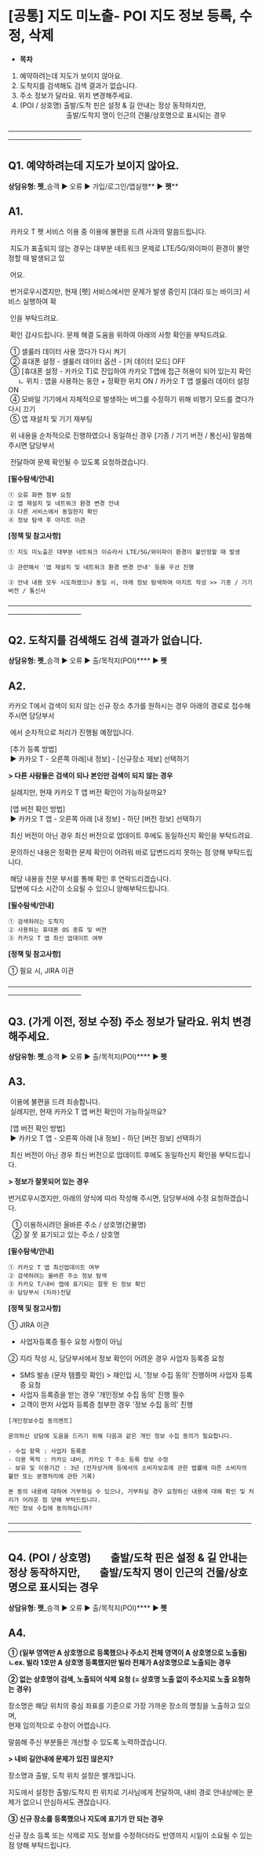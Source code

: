 # [공통] 지도 미노출- POI 지도 정보 등록, 수정, 삭제

* **목차**

1. 예약하려는데 지도가 보이지 않아요.
2. 도착지를 검색해도 검색 결과가 없습니다.
3. 주소 정보가 달라요. 위치 변경해주세요.
4. (POI / 상호명) 출발/도착 핀은 설정 & 길 안내는 정상 동작하지만,  
                           출발/도착지 명이 인근의 건물/상호명으로 표시되는 경우

─────────────────────────────────────────────────────────────────

**Q1. 예약하려는데 지도가 보이지 않아요.**
---------------------------

**상담유형: 펫**\_승객 ▶ 오류 ▶ 가입/로그인/앱실행** **▶** **펫****

**A1.**
-------

 카카오 T 펫 서비스 이용 중 이용에 불편을 드려 사과의 말씀드립니다.

 지도가 표출되지 않는 경우는 대부분 네트워크 문제로 LTE/5G/와이파이 환경이 불안정할 때 발생되고 있

 어요.

 번거로우시겠지만, 현재 [펫] 서비스에서만 문제가 발생 중인지 [대리 또는 바이크] 서비스 실행하여 확

 인을 부탁드려요.

 확인 감사드립니다. 문제 해결 도움을 위하여 아래의 사항 확인을 부탁드려요.

 ① 셀룰러 데이터 사용 껐다가 다시 켜기   
 ② 휴대폰 설정 - 셀룰러 데이터 옵션 - [저 데이터 모드] OFF   
 ③ [휴대폰 설정 - 카카오 T]로 진입하여 카카오 T앱에 접근 허용이 되어 있는지 확인   
     ㄴ 위치 : 앱을 사용하는 동안 + 정확한 위치 ON / 카카오 T 앱 셀룰러 데이터 설정 ON   
 ④ 모바일 기기에서 자체적으로 발생하는 버그를 수정하기 위해 비행기 모드를 켰다가 다시 끄기   
 ⑤ 앱 재설치 및 기기 재부팅

 위 내용을 순차적으로 진행하였으나 동일하신 경우 [기종 / 기기 버전 / 통신사] 말씀해 주시면 담당부서

 전달하여 문제 확인될 수 있도록 요청하겠습니다.

**[필수탐색/안내]**

```
① 오류 화면 첨부 요청  
② 앱 재설치 및 네트워크 환경 변경 안내  
③ 다른 서비스에서 동일한지 확인  
④ 정보 탐색 후 아지트 이관
```

**[정책 및 참고사항]**

```
① 지도 미노출은 대부분 네트워크 이슈라서 LTE/5G/와이파이 환경이 불안정할 때 발생  
  
② 관련해서 '앱 재설치 및 네트워크 환경 변경 안내' 등을 우선 진행   
  
③ 안내 내용 모두 시도하였으나 동일 시, 아래 정보 탐색하여 아지트 작성 >> 기종 / 기기 버전 / 통신사
```

─────────────────────────────────────────────────────────────────

**Q2. 도착지를 검색해도 검색 결과가 없습니다.**
------------------------------

**상담유형: 펫**\_승객 ▶ 오류 ▶ 출/목적지(POI)**** ****▶** **펫****

**A2.**
-------

카카오 T에서 검색이 되지 않는 신규 장소 추가를 원하시는 경우 아래의 경로로 접수해 주시면 담당부서

 에서 순차적으로 처리가 진행될 예정입니다.

 [추가 등록 방법]  
 ▶ 카카오 T - 오른쪽 아래[내 정보] - [신규장소 제보] 선택하기

**> 다른 사람들은 검색이 되나 본인만 검색이 되지 않는 경우**

 실례지만, 현재 카카오 T 앱 버전 확인이 가능하실까요?

 [앱 버전 확인 방법]  
 ▶ 카카오 T 앱 - 오른쪽 아래 [내 정보] - 하단 [버전 정보] 선택하기

 최신 버전이 아닌 경우 최신 버전으로 업데이트 후에도 동일하신지 확인을 부탁드려요.

 문의하신 내용은 정확한 문제 확인이 어려워 바로 답변드리지 못하는 점 양해 부탁드립니다.

 해당 내용을 전문 부서를 통해 확인 후 연락드리겠습니다.   
 답변에 다소 시간이 소요될 수 있으니 양해부탁드립니다.

**[필수탐색/안내]**

```
① 검색하려는 도착지  
② 사용하는 휴대폰 OS 종류 및 버젼  
③ 카카오 T 앱 최신 업데이트 여부
```

**[정책 및 참고사항]**

① 필요 시, JIRA 이관

─────────────────────────────────────────────────────────────────

**Q3.** **(가게 이전, 정보 수정)** **주소 정보가 달라요. 위치 변경해주세요.**
-----------------------------------------------------

**상담유형: 펫**\_승객 ▶ 오류 ▶ 출/목적지(POI)**** ****▶** **펫****

**A3.**
-------

 이용에 불편을 드려 죄송합니다.  
 실례지만, 현재 카카오 T 앱 버전 확인이 가능하실까요?

 [앱 버전 확인 방법]  
 ▶ 카카오 T 앱 - 오른쪽 아래 [내 정보] - 하단 [버전 정보] 선택하기

 최신 버전이 아닌 경우 최신 버전으로 업데이트 후에도 동일하신지 확인을 부탁드립니다.

**> 정보가 잘못되어 있는 경우**

번거로우시겠지만, 아래의 양식에 따라 작성해 주시면, 담당부서에 수정 요청하겠습니다.

  ① 이용하시려던 올바른 주소 / 상호명(건물명)   
  ② 잘 못 표기되고 있는 주소 / 상호명

**[필수탐색/안내]**

```
① 카카오 T 앱 최신업데이트 여부  
② 검색하려는 올바른 주소 정보 탐색  
③ 카카오 T/내비 앱에 표기되는 잘못 된 정보 확인  
④ 담당부서 (지라)전달
```

**[정책 및 참고사항]**

① JIRA 이관

* 사업자등록증 필수 요청 사항이 아님

② 지라 작성 시, 담당부서에서 정보 확인이 어려운 경우 사업자 등록증 요청

* SMS 발송 (문자 템플릿 확인) > 재인입 시, '정보 수집 동의' 진행하며 사업자 등록증 요청
* 사업자 등록증을 받는 경우 '개인정보 수집 동의' 진행 필수
* 고객이 먼저 사업자 등록증 첨부한 경우 '정보 수집 동의' 진행

```
[개인정보수집 동의멘트]  
  
문의하신 상담에 도움을 드리기 위해 다음과 같은 개인 정보 수집 동의가 필요합니다.  
  
- 수집 항목 : 사업자 등록증   
- 이용 목적 : 카카오 내비, 카카오 T 주소 등록 정보 수정   
- 보유 및 이용기간 : 3년 (전자상거래 등에서의 소비자보호에 관한 법률에 따른 소비자의 불만 또는 분쟁처리에 관한 기록)  
  
본 동의 내용에 대하여 거부하실 수 있으나, 거부하실 경우 요청하신 내용에 대해 확인 및 처리가 어려운 점 양해 부탁드립니다.   
개인 정보 수집에 동의하십니까?
```

─────────────────────────────────────────────────────────────────

**Q4. (POI / 상호명)        출발/도착 핀은 설정 & 길 안내는 정상 동작하지만,         출발/도착지 명이 인근의 건물/상호명으로 표시되는 경우**
-----------------------------------------------------------------------------------------------

**상담유형: 펫**\_승객 ▶ 오류 ▶ 출/목적지(POI)**** ****▶** **펫****

**A4.**
-------

**① (일부 영역만 A 상호명으로 등록했으나 주소지 전체 영역이 A 상호명으로 노출됨)**   
**ㄴex. 빌라 1호만 A 상호명 등록했지만 빌라 전체가 A상호명으로 노출되는 경우**

**② 없는 상호명이 검색, 노출되어 삭제 요청 (= 상호명 노출 없이 주소지로 노출 요청하는 경우)**

장소명은 해당 위치의 중심 좌표를 기준으로 가장 가까운 장소의 명칭을 노출하고 있으며,  
현재 임의적으로 수정이 어렵습니다.

말씀해 주신 부분들은 개선할 수 있도록 노력하겠습니다.

**> 내비 길안내에 문제가 있진 않은지?**

장소명과 출발, 도착 위치 설정은 별개입니다.

지도에서 설정한 출발/도착지 핀 위치로 기사님에게 전달하여, 내비 경로 안내상에는 문제가 없으니 안심하셔도 괜찮습니다.

**③ 신규 장소를 등록했으나 지도에 표기가 안 되는 경우**

신규 장소 등록 또는 삭제로 지도 정보를 수정하더라도 반영까지 시일이 소요될 수 있는 점 양해 부탁드립니다.